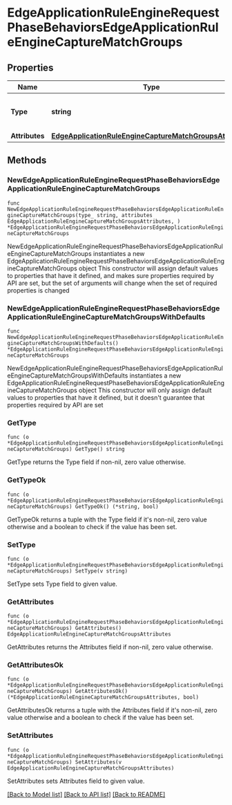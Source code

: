 # EdgeApplicationRuleEngineRequestPhaseBehaviorsEdgeApplicationRuleEngineCaptureMatchGroups

## Properties

Name | Type | Description | Notes
------------ | ------------- | ------------- | -------------
**Type** | **string** | * &#x60;capture_match_groups&#x60; - capture_match_groups | 
**Attributes** | [**EdgeApplicationRuleEngineCaptureMatchGroupsAttributes**](EdgeApplicationRuleEngineCaptureMatchGroupsAttributes.md) |  | 

## Methods

### NewEdgeApplicationRuleEngineRequestPhaseBehaviorsEdgeApplicationRuleEngineCaptureMatchGroups

`func NewEdgeApplicationRuleEngineRequestPhaseBehaviorsEdgeApplicationRuleEngineCaptureMatchGroups(type_ string, attributes EdgeApplicationRuleEngineCaptureMatchGroupsAttributes, ) *EdgeApplicationRuleEngineRequestPhaseBehaviorsEdgeApplicationRuleEngineCaptureMatchGroups`

NewEdgeApplicationRuleEngineRequestPhaseBehaviorsEdgeApplicationRuleEngineCaptureMatchGroups instantiates a new EdgeApplicationRuleEngineRequestPhaseBehaviorsEdgeApplicationRuleEngineCaptureMatchGroups object
This constructor will assign default values to properties that have it defined,
and makes sure properties required by API are set, but the set of arguments
will change when the set of required properties is changed

### NewEdgeApplicationRuleEngineRequestPhaseBehaviorsEdgeApplicationRuleEngineCaptureMatchGroupsWithDefaults

`func NewEdgeApplicationRuleEngineRequestPhaseBehaviorsEdgeApplicationRuleEngineCaptureMatchGroupsWithDefaults() *EdgeApplicationRuleEngineRequestPhaseBehaviorsEdgeApplicationRuleEngineCaptureMatchGroups`

NewEdgeApplicationRuleEngineRequestPhaseBehaviorsEdgeApplicationRuleEngineCaptureMatchGroupsWithDefaults instantiates a new EdgeApplicationRuleEngineRequestPhaseBehaviorsEdgeApplicationRuleEngineCaptureMatchGroups object
This constructor will only assign default values to properties that have it defined,
but it doesn't guarantee that properties required by API are set

### GetType

`func (o *EdgeApplicationRuleEngineRequestPhaseBehaviorsEdgeApplicationRuleEngineCaptureMatchGroups) GetType() string`

GetType returns the Type field if non-nil, zero value otherwise.

### GetTypeOk

`func (o *EdgeApplicationRuleEngineRequestPhaseBehaviorsEdgeApplicationRuleEngineCaptureMatchGroups) GetTypeOk() (*string, bool)`

GetTypeOk returns a tuple with the Type field if it's non-nil, zero value otherwise
and a boolean to check if the value has been set.

### SetType

`func (o *EdgeApplicationRuleEngineRequestPhaseBehaviorsEdgeApplicationRuleEngineCaptureMatchGroups) SetType(v string)`

SetType sets Type field to given value.


### GetAttributes

`func (o *EdgeApplicationRuleEngineRequestPhaseBehaviorsEdgeApplicationRuleEngineCaptureMatchGroups) GetAttributes() EdgeApplicationRuleEngineCaptureMatchGroupsAttributes`

GetAttributes returns the Attributes field if non-nil, zero value otherwise.

### GetAttributesOk

`func (o *EdgeApplicationRuleEngineRequestPhaseBehaviorsEdgeApplicationRuleEngineCaptureMatchGroups) GetAttributesOk() (*EdgeApplicationRuleEngineCaptureMatchGroupsAttributes, bool)`

GetAttributesOk returns a tuple with the Attributes field if it's non-nil, zero value otherwise
and a boolean to check if the value has been set.

### SetAttributes

`func (o *EdgeApplicationRuleEngineRequestPhaseBehaviorsEdgeApplicationRuleEngineCaptureMatchGroups) SetAttributes(v EdgeApplicationRuleEngineCaptureMatchGroupsAttributes)`

SetAttributes sets Attributes field to given value.



[[Back to Model list]](../README.md#documentation-for-models) [[Back to API list]](../README.md#documentation-for-api-endpoints) [[Back to README]](../README.md)


